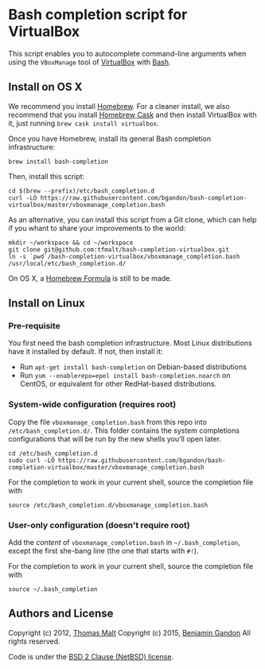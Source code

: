 Bash completion script for VirtualBox
=====================================

This script enables you to autocomplete command-line arguments when using
the `VBoxManage` tool of [VirtualBox](https://www.virtualbox.org/) with
[Bash](http://www.gnu.org/software/bash/).


Install on OS X
---------------

We recommend you install [Homebrew](http://brew.sh/). For a cleaner install,
we also recommend that you install [Homebrew Cask](http://caskroom.io/) and
then install VirtualBox with it, just running `brew cask install virtualbox`.

Once you have Homebrew, install its general Bash completion infrastructure:

	brew install bash-completion

Then, install this script:

	cd $(brew --prefix)/etc/bash_completion.d
	curl -LO https://raw.githubusercontent.com/bgandon/bash-completion-virtualbox/master/vboxmanage_completion.bash

As an alternative, you can install this script from a Git clone,
which can help if you whant to share your improvements to the
world:

	mkdir ~/workspace && cd ~/workspace
	git clone git@github.com:tfmalt/bash-completion-virtualbox.git
	ln -s `pwd`/bash-completion-virtualbox/vboxmanage_completion.bash /usr/local/etc/bash_completion.d/

On OS X, a [Homebrew Formula](https://github.com/Homebrew/homebrew/tree/master/share/doc/homebrew#contributing)
is still to be made.


Install on Linux
----------------

### Pre-requisite

You first need the bash completion infrastructure. Most Linux distributions
have it installed by default. If not, then install it:

* Run `apt-get install bash-completion` on Debian-based distributions
* Run `yum --enablerepo=epel install bash-completion.noarch` on CentOS, or
  equivalent for other RedHat-based distributions.


### System-wide configuration (requires root)

Copy the file  `vboxmanage_completion.bash` from this repo into `/etc/bash_completion.d/`.
This folder contains the system completions configurations that will be run by
the new shells you'll open later.

	cd /etc/bash_completion.d
	sudo curl -LO https://raw.githubusercontent.com/bgandon/bash-completion-virtualbox/master/vboxmanage_completion.bash

For the completion to work in your current shell, source the completion file
with

	source /etc/bash_completion.d/vboxmanage_completion.bash


### User-only configuration (doesn't require root)

Add the *content* of `vboxmanage_completion.bash` in `~/.bash_completion`,
except the first she-bang line (the one that starts with `#!`).

For the completion to work in your current shell, source the completion file
with

	source ~/.bash_completion


Authors and License
-------------------

Copyright (c) 2012, [Thomas Malt](https://github.com/tfmalt)
Copyright (c) 2015, [Benjamin Gandon](https://github.com/bgandon)
All rights reserved.

Code is under the [BSD 2 Clause (NetBSD) license](LICENSE.txt).
